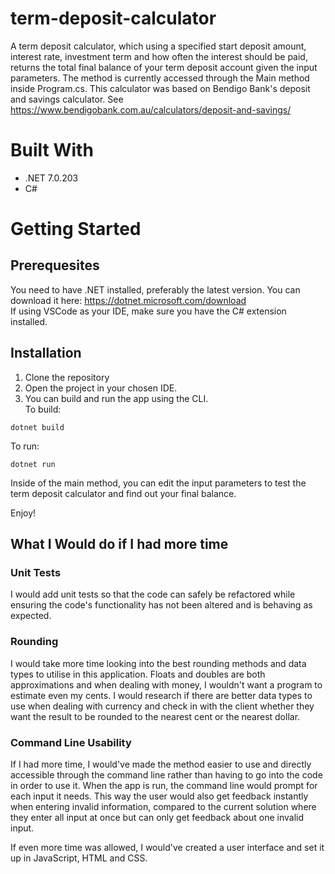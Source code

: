 # term-deposit-calculator
A term deposit calculator, which using a specified start deposit amount, interest rate, investment term and how often the interest should be paid, returns the total final balance of your term deposit account given the input parameters. The method is currently accessed through the Main method inside Program.cs. This calculator was based on Bendigo Bank's deposit and savings calculator. See https://www.bendigobank.com.au/calculators/deposit-and-savings/ 

# Built With
- .NET 7.0.203
- C#

# Getting Started
## Prerequesites 
You need to have .NET installed, preferably the latest version. You can download it here: https://dotnet.microsoft.com/download  
If using VSCode as your IDE, make sure you have the C# extension installed.  

## Installation
1. Clone the repository
2. Open the project in your chosen IDE.  
3. You can build and run the app using the CLI.  
To build: 
```
dotnet build  
```
To run: 
```
dotnet run
```
Inside of the main method, you can edit the input parameters to test the term deposit calculator and find out your final balance.

Enjoy!

## What I Would do if I had more time
### Unit Tests
I would add unit tests so that the code can safely be refactored while ensuring the code's functionality has not been altered and is behaving as expected. 

### Rounding
I would take more time looking into the best rounding methods and data types to utilise in this application. Floats and doubles are both approximations and when dealing with money, I wouldn't want a program to estimate even my cents. 
I would research if there are better data types to use when dealing with currency and check in with the client whether they want the result to be rounded to the nearest cent or the nearest dollar. 

### Command Line Usability
If I had more time, I would've made the method easier to use and directly accessible through the command line rather than having to go into the code in order to use it. When the app is run, the command line would prompt for each input it needs. This way the user would also get feedback instantly when entering invalid information, compared to the current solution where they enter all input at once but can only get feedback about one invalid input. 

If even more time was allowed, I would've created a user interface and set it up in JavaScript, HTML and CSS.  
